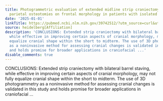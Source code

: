 ```yaml
---
title: Photogrammetric evaluation of extended midline strip craniectomy with bilateral
  parietal osteotomies on frontal morphology in patients with isolated sagittal synostosis
date: '2025-01-01'
linkTitle: https://pubmed.ncbi.nlm.nih.gov/39742512/?utm_source=curl&utm_medium=rss&utm_campaign=pubmed-2&utm_content=1FakS-2QOkCT8HsMOQP1bCRQ4YzyumYOmxmF0moLsQ3dFB1E9V&fc=20220326224207&ff=20250102170931&v=2.18.0.post9+e462414
source: heidelberg[Affiliation]
description: 'CONCLUSIONS: Extended strip craniectomy with bilateral barrel staving,
  while effective in improving certain aspects of cranial morphology, may not fully
  equalize cranial shape within the short to midterm. The use of 3D photogrammetry
  as a noninvasive method for assessing cranial changes is validated in this study
  and holds promise for broader applications in craniofacial ...'
disable_comments: true
---
```

CONCLUSIONS: Extended strip craniectomy with bilateral barrel staving, while effective in improving certain aspects of cranial morphology, may not fully equalize cranial shape within the short to midterm. The use of 3D photogrammetry as a noninvasive method for assessing cranial changes is validated in this study and holds promise for broader applications in craniofacial ...